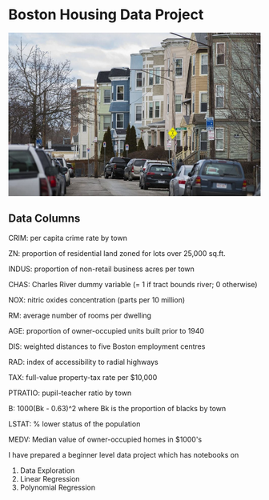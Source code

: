 # Boston Housing Data Project

![Image](https://github.com/prateekmaj21/Boston-Housing-Project/blob/master/image.jpg)

## Data Columns

CRIM: per capita crime rate by town

ZN: proportion of residential land zoned for lots over 25,000 sq.ft.

INDUS: proportion of non-retail business acres per town

CHAS: Charles River dummy variable (= 1 if tract bounds river; 0 otherwise)

NOX: nitric oxides concentration (parts per 10 million)

RM: average number of rooms per dwelling

AGE: proportion of owner-occupied units built prior to 1940

DIS: weighted distances to five Boston employment centres

RAD: index of accessibility to radial highways

TAX: full-value property-tax rate per $10,000

PTRATIO: pupil-teacher ratio by town

B: 1000(Bk - 0.63)^2 where Bk is the proportion of blacks by town

LSTAT: % lower status of the population

MEDV: Median value of owner-occupied homes in $1000's

I have prepared a beginner level data project which has notebooks on

1. Data Exploration
2. Linear Regression
3. Polynomial Regression
